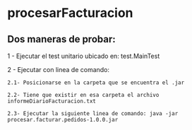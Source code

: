 # procesarFacturacion


## Dos maneras de probar:

1 - Ejecutar el test unitario ubicado en:
     test.MainTest
     
2 - Ejecutar con linea de comando:

    2.1- Posicionarse en la carpeta que se encuentra el .jar
    
    2.2- Tiene que existir en esa carpeta el archivo informeDiarioFacturacion.txt
    
    2.3- Ejecutar la siguiente linea de comando: java -jar   procesar.facturar.pedidos-1.0.0.jar
    
